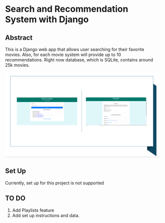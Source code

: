 # Search and Recommendation System with Django

## Abstract
This is a Django web app that allows user searching for their favorite movies.
Also, for each movie system will provide up to 10 recommendations. 
Right now database, which is SQLite, contains around 25k movies. 

<img width="1300" alt="teaser" src="./figure/sample.PNG">

## Set Up
Currently, set up for this project is not supported

## TO DO
1. Add Playlists feature
2. Add set up instructions and data.









